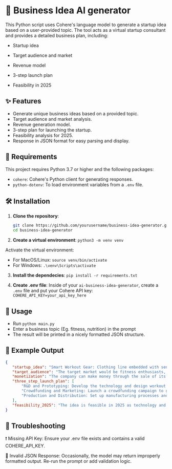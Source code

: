 # 🚀 Business Idea AI generator

This Python script uses Cohere's language model to generate a startup idea based on a user-provided topic. The tool acts as a virtual startup consultant and provides a detailed business plan, including:

- Startup idea

- Target audience and market

- Revenue model

- 3-step launch plan

- Feasibility in 2025

## ✨ Features
- Generate unique business ideas based on a provided topic.
- Target audience and market analysis.
- Revenue generation model.
- 3-step plan for launching the startup.
- Feasibility analysis for 2025.
- Response in JSON format for easy parsing and display.

## 📃 Requirements

This project requires Python 3.7 or higher and the following packages:

- `cohere`: Cohere's Python client for generating responses.
- `python-dotenv`: To load environment variables from a `.env` file.

## 🛠 Installation

1. **Clone the repository**:
   ```bash
   git clone https://github.com/yourusername/business-idea-generator.git
   cd business-idea-generator
   ```

1. **Create a virtual environment**:
`python3 -m venv venv`

Activate the virtual environment:
  - For MacOS/Linux:
    `source venv/bin/activate` 
  - For Windows:
    `.\venv\Scripts\activate` 

3. **Install the dependecies**:
`pip install -r requirements.txt`

4. **Create .env file**:
Inside of your `ai-business-idea-generator`, create a `.env` file and put your Cohere API key:
`COHERE_API_KEY=your_api_key_here`

## 🎳 Usage
- Run `python main.py`
- Enter a business topic (Eg. fitness, nutrition) in the prompt
- The result will be printed in a nicely formatted JSON structure.

## 🧾 Example Output
 ```json
{
    "startup_idea": "Smart Workout Gear: Clothing line embedded with sensors and haptic technology, providing personalized workout guidance and feedback.",
    "target_audience": "The target market would be fitness enthusiasts, especially those who are tech-savvy and appreciate wearable devices. This could include millennials and Gen Z fitness lovers, as well as personal trainers and gym enthusiasts.",
    "monetization": "The company can make money through the sale of its smart workout gear, with potential for subscription services for personalized workout plans and data analysis. Partnerships with fitness apps or platforms could also generate revenue streams. The gear could also have advertising space, opening another avenue for monetization.",
    "three_step_launch_plan": [
        "R&D and Prototyping: Develop the technology and design workout gear prototypes, focusing on comfort and accuracy. Test and refine the products with a small focus group of enthusiasts.",
        "Crowdfunding and Marketing: Launch a crowdfunding campaign to generate buzz and fund the initial production run. Utilize social media and influencer marketing to reach the target audience and showcase the product's potential.",
        "Production and Distribution: Set up manufacturing processes and partnerships for scalable production. Collaborate with fitness influencers and experts to establish credibility. Attend fitness events and trade shows to create a presence in the industry."
    ],
    "feasibility_2025": "The idea is feasible in 2025 as technology and demand align well. The rise of wearable devices and interest in personalized fitness coaching make this concept timely. The use of sensors and haptic technology is viable and can be further developed for fitness applications. However, the company will need to address privacy and data security concerns, especially with the potential for data tracking."
}
```
## 🧯 Troubleshooting
❗ Missing API Key: Ensure your .env file exists and contains a valid COHERE_API_KEY.

🐛 Invalid JSON Response: Occasionally, the model may return improperly formatted output. Re-run the prompt or add validation logic.